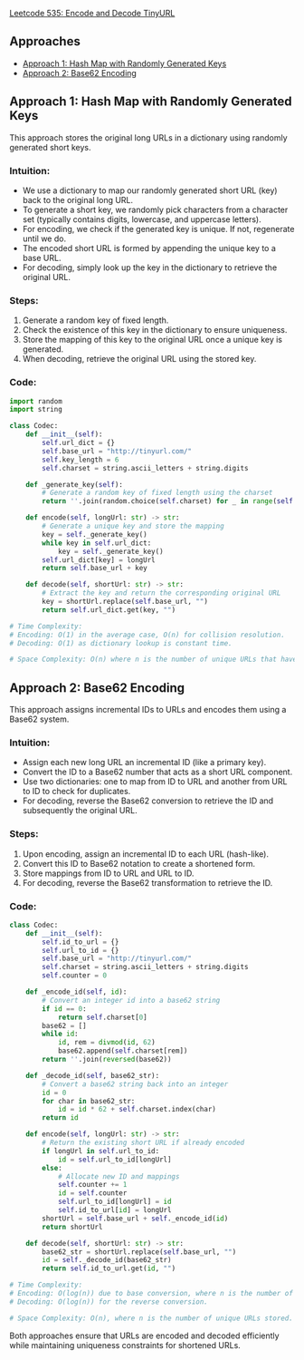 [Leetcode 535: Encode and Decode TinyURL](https://leetcode.com/problems/encode-and-decode-tinyurl/)

## Approaches
- [Approach 1: Hash Map with Randomly Generated Keys](#approach-1-hash-map-with-randomly-generated-keys)
- [Approach 2: Base62 Encoding](#approach-2-base62-encoding)

## Approach 1: Hash Map with Randomly Generated Keys
This approach stores the original long URLs in a dictionary using randomly generated short keys.

### Intuition:
- We use a dictionary to map our randomly generated short URL (key) back to the original long URL.
- To generate a short key, we randomly pick characters from a character set (typically contains digits, lowercase, and uppercase letters).
- For encoding, we check if the generated key is unique. If not, regenerate until we do.
- The encoded short URL is formed by appending the unique key to a base URL.
- For decoding, simply look up the key in the dictionary to retrieve the original URL.

### Steps:
1. Generate a random key of fixed length.
2. Check the existence of this key in the dictionary to ensure uniqueness.
3. Store the mapping of this key to the original URL once a unique key is generated.
4. When decoding, retrieve the original URL using the stored key.

### Code:
```python
import random
import string

class Codec:
    def __init__(self):
        self.url_dict = {}
        self.base_url = "http://tinyurl.com/"
        self.key_length = 6
        self.charset = string.ascii_letters + string.digits

    def _generate_key(self):
        # Generate a random key of fixed length using the charset
        return ''.join(random.choice(self.charset) for _ in range(self.key_length))

    def encode(self, longUrl: str) -> str:
        # Generate a unique key and store the mapping
        key = self._generate_key()
        while key in self.url_dict:
            key = self._generate_key()
        self.url_dict[key] = longUrl
        return self.base_url + key

    def decode(self, shortUrl: str) -> str:
        # Extract the key and return the corresponding original URL
        key = shortUrl.replace(self.base_url, "")
        return self.url_dict.get(key, "")

# Time Complexity: 
# Encoding: O(1) in the average case, O(n) for collision resolution.
# Decoding: O(1) as dictionary lookup is constant time.

# Space Complexity: O(n) where n is the number of unique URLs that have been encoded.
```

## Approach 2: Base62 Encoding
This approach assigns incremental IDs to URLs and encodes them using a Base62 system.

### Intuition:
- Assign each new long URL an incremental ID (like a primary key).
- Convert the ID to a Base62 number that acts as a short URL component.
- Use two dictionaries: one to map from ID to URL and another from URL to ID to check for duplicates.
- For decoding, reverse the Base62 conversion to retrieve the ID and subsequently the original URL.

### Steps:
1. Upon encoding, assign an incremental ID to each URL (hash-like).
2. Convert this ID to Base62 notation to create a shortened form.
3. Store mappings from ID to URL and URL to ID.
4. For decoding, reverse the Base62 transformation to retrieve the ID.

### Code:
```python
class Codec:
    def __init__(self):
        self.id_to_url = {}
        self.url_to_id = {}
        self.base_url = "http://tinyurl.com/"
        self.charset = string.ascii_letters + string.digits
        self.counter = 0

    def _encode_id(self, id):
        # Convert an integer id into a base62 string
        if id == 0:
            return self.charset[0]
        base62 = []
        while id:
            id, rem = divmod(id, 62)
            base62.append(self.charset[rem])
        return ''.join(reversed(base62))

    def _decode_id(self, base62_str):
        # Convert a base62 string back into an integer
        id = 0
        for char in base62_str:
            id = id * 62 + self.charset.index(char)
        return id

    def encode(self, longUrl: str) -> str:
        # Return the existing short URL if already encoded
        if longUrl in self.url_to_id:
            id = self.url_to_id[longUrl]
        else:
            # Allocate new ID and mappings
            self.counter += 1
            id = self.counter
            self.url_to_id[longUrl] = id
            self.id_to_url[id] = longUrl
        shortUrl = self.base_url + self._encode_id(id)
        return shortUrl

    def decode(self, shortUrl: str) -> str:
        base62_str = shortUrl.replace(self.base_url, "")
        id = self._decode_id(base62_str)
        return self.id_to_url.get(id, "")

# Time Complexity: 
# Encoding: O(log(n)) due to base conversion, where n is the number of URLs.
# Decoding: O(log(n)) for the reverse conversion.

# Space Complexity: O(n), where n is the number of unique URLs stored.
```

Both approaches ensure that URLs are encoded and decoded efficiently while maintaining uniqueness constraints for shortened URLs.

